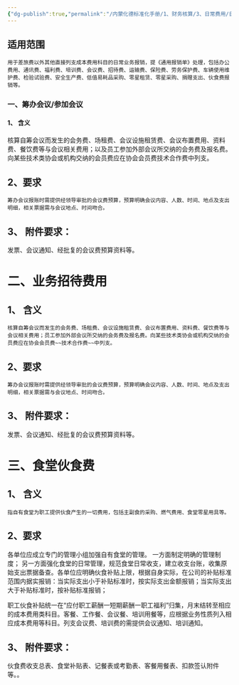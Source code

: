 ```yaml
---
{"dg-publish":true,"permalink":"/内蒙化德标准化手册/1、财务核算/3、日常费用/日常费用核算/","dgPassFrontmatter":true,"noteIcon":""}
---
```



## 适用范围
	用于差旅费以外其他直接列支成本费用科目的日常业务报销，提《通用报销单》处理，包括办公费用、通讯费、福利费、培训费、会议费、招待费、运输费、保险费、劳务保护费、车辆使用维护费、检验试验费、安全生产费、低值易耗品采购、零星租赁、零星采购、捐赠支出、伙食费报销等。
	
### 一、筹办会议/参加会议

#### 1、 含义 
核算自筹会议而发生的会务费、场租费、会议设施租赁费、会议布置费用、资料费、餐饮费等与会议相关费用；以及员工参加外部会议所交纳的会务费及报名费。向某些技术类协会或机构交纳的会员费应在协会会员费技术合作费中列支。
## 2、要求
	筹办会议报账时需提供经领导审批的会议费预算，预算明确会议内容、人数、时间、地点及支出明细，相关票据需与会议地点、时间吻合。

## 3、 附件要求：

  发票、会议通知、经批复的会议费预算资料等。

#  二、业务招待费用

## 1、 含义 

	核算自筹会议而发生的会务费、场租费、会议设施租赁费、会议布置费用、资料费、餐饮费等与会议相关费用；员工参加外部会议所交纳的会务费及报名费。向某些技术类协会或机构交纳的会员费应在协会会员费~~技术合作费~~中列支。
## 2、要求

	筹办会议报账时需提供经领导审批的会议费预算，预算明确会议内容、人数、时间、地点及支出明细，相关票据需与会议地点、时间吻合。
## 3、 附件要求：

  发票、会议通知、经批复的会议费预算资料等。



#  三、食堂伙食费

## 1、 含义 

	指自有食堂为职工提供伙食产生的一切费用，包括主副食的采购、燃气费用、食堂零星用具等。
## 2、要求
各单位应成立专门的管理小组加强自有食堂的管理。
一方面制定明确的管理制度；
另一方面强化食堂的日常管理，规范食堂日常收支，建立收支台账，收集原始支出票据备查。各单位应明确伙食补贴上限，根据自身实际，在公司的补贴标准范围内据实报销：当实际支出小于补贴标准时，按实际支出金额报销；当实际支出大于补贴标准时，按补贴标准报销；

职工伙食补贴统一在“应付职工薪酬一短期薪酬一职工福利”归集，月末结转至相应的成本费用类科目。客餐、工作餐、会议餐、培训用餐等，应根据业务性质列入相应成本费用等科目。列支会议费、培训费的需提供会议通知、培训通知。
## 3、 附件要求：

  伙食费收支总表、食堂补贴表、记餐表或考勤表、客餐用餐表、扣款签认附件等。。



